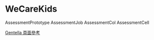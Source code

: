 # WeCareKids

AssessmentPrototype
AssessmentJob
AssessmentCol
AssessmentCell


[Gentella 頁面參考](https://github.com/puikinsh/gentelella/tree/master/production)